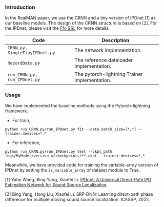 ### Introduction

In the RealMAN paper, we use the CRNN and a tiny version of IPDnet [1] as our baseline models. The design of the CRNN structure is based on [2]. For the IPDnet, please visit the [FN-SSL](https://github.com/Audio-WestlakeU/FN-SSL) for more details.

| Code | Description |
| --- | --- |
| `CRNN.py, SingleTinyIPDnet.py` | The network implementation. |
| `RecordData.py` | The reference dataloader implementation. |
| `run_CRNN.py, run_IPDnet.py` | The pytorch-lightning Trainer implementation.|

### Usage
We have implemented the baseline methods using the Pytorch-lightning framework.

* For train,

```
python run_CRNN.py/run_IPDnet.py fit --data.batch_size=[*,*] --trainer.devices=*,*
```

* For inference,

```
python run_CRNN.py/run_IPDnet.py test --ckpt_path logs/MyModel/version_x/checkpoints/**.ckpt --trainer.devices=*,*
```

Meanwhile, we have provided code for training the variable-array version of IPDnet by setting the  `is_variable_array` of dataset module to True.



[1] Yabo Wang, Bing Yang, Xiaofei Li. [IPDnet: A Universal Direct-Path IPD Estimation Network for Sound Source Localization](https://arxiv.org/abs/2405.07021).

[2] Bing Yang, Hong Liu, Xiaofei Li. SRP-DNN: Learning direct-path phase difference for multiple moving sound source localization. ICASSP, 2022.
